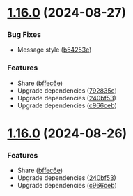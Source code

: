 # [1.16.0](https://github.com/classfang/chatgpt-plus/compare/v1.15.0...v1.16.0) (2024-08-27)


### Bug Fixes

* Message style ([b54253e](https://github.com/classfang/chatgpt-plus/commit/b54253efb3ed24975ae9d90f6a51bb105380a619))


### Features

* Share ([bffec6e](https://github.com/classfang/chatgpt-plus/commit/bffec6e1e58b1111f8488763d2e78e8bcd8e7a35))
* Upgrade dependencies ([792835c](https://github.com/classfang/chatgpt-plus/commit/792835cc3a69cbaa3a0dc100a81cc674c8ad7276))
* Upgrade dependencies ([240bf53](https://github.com/classfang/chatgpt-plus/commit/240bf537de61edb037f0611cec4c9c37df0f59ae))
* Upgrade dependencies ([c966ceb](https://github.com/classfang/chatgpt-plus/commit/c966cebac768490c4933f05cbcf8edc451fe702f))



# [1.16.0](https://github.com/classfang/chatgpt-plus/compare/v1.15.0...v1.16.0) (2024-08-26)


### Features

* Share ([bffec6e](https://github.com/classfang/chatgpt-plus/commit/bffec6e1e58b1111f8488763d2e78e8bcd8e7a35))
* Upgrade dependencies ([240bf53](https://github.com/classfang/chatgpt-plus/commit/240bf537de61edb037f0611cec4c9c37df0f59ae))
* Upgrade dependencies ([c966ceb](https://github.com/classfang/chatgpt-plus/commit/c966cebac768490c4933f05cbcf8edc451fe702f))



